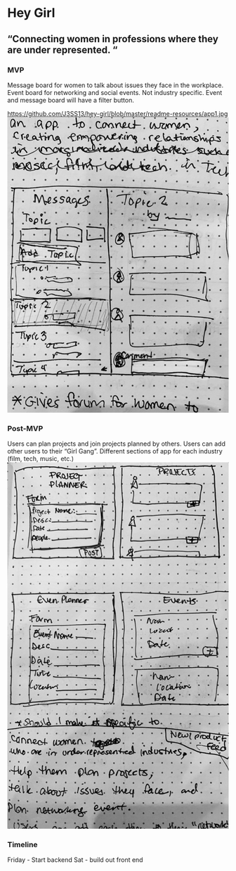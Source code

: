 # Hey Girl
## “Connecting women in professions where they are under represented. “

### MVP
Message board for women to talk about issues they face in the workplace. Event board for networking and social events.  Not industry specific. Event and message board will have a filter button.

https://github.com/J3SS13/hey-girl/blob/master/readme-resources/app1.jpg
![alt text](https://github.com/J3SS13/hey-girl/blob/master/readme-resources/app2.jpg)

### Post-MVP
Users can plan projects and join projects planned by others. Users can add other users to their “Girl Gang”.  Different sections of app for each industry (film, tech, music, etc.)
![alt text](https://github.com/J3SS13/hey-girl/blob/master/readme-resources/post-mvp.jpg)

### Timeline
Friday - Start backend
Sat - build out front end
